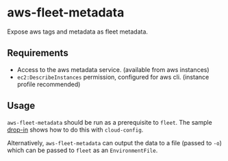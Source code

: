 # aws-fleet-metadata

Expose aws tags and metadata as fleet metadata.

## Requirements

* Access to the aws metadata service. (available from aws instances)
* `ec2:DescribeInstances` permission, configured for aws cli. (instance profile recommended)

## Usage

`aws-fleet-metadata` should be run as a prerequisite to `fleet`. The sample [drop-in](fleet-drop-in.conf) shows how to do this with `cloud-config`.

Alternatively, `aws-fleet-metadata` can output the data to a file (passed to `-o`) which can be passed to `fleet` as an `EnvironmentFile`.
